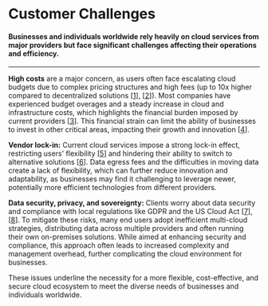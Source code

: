 # Customer Challenges

#### Businesses and individuals worldwide rely heavily on cloud services from major providers but face significant challenges affecting their operations and efficiency.

***

**High costs** are a major concern, as users often face escalating cloud budgets due to complex pricing structures and high fees (up to 10x higher compared to decentralized solutions \[[1](https://www.storj.io/pricing)], \[[2](https://www.impossiblecloud.com/pricing)]). Most companies have experienced budget overages and a steady increase in cloud and infrastructure costs, which highlights the financial burden imposed by current providers \[[3](https://ieeexplore.ieee.org/document/7820283/)]. This financial strain can limit the ability of businesses to invest in other critical areas, impacting their growth and innovation \[[4](https://ieeexplore.ieee.org/abstract/document/8457783)].

**Vendor lock-in:** Current cloud services impose a strong lock-in effect, restricting users' flexibility \[[5](https://ieeexplore.ieee.org/document/6415917)] and hindering their ability to switch to alternative solutions \[[6](https://ieeexplore.ieee.org/document/6682808)]. Data egress fees and the difficulties in moving data create a lack of flexibility, which can further reduce innovation and adaptability, as businesses may find it challenging to leverage newer, potentially more efficient technologies from different providers.

**Data security, privacy, and sovereignty:** Clients worry about data security and compliance with local regulations like GDPR and the US Cloud Act \[[7](https://ieeexplore.ieee.org/document/9316301)], \[[8](https://ieeexplore.ieee.org/abstract/document/7580803?casa\_token=PDR\_Q5vL0VEAAAAA:Ldte6tN8n3sF8j8NmPz9bfTdPRgLKNZ-JCRc9fOt9BylRjDlRuU03lZBjinvU5tNyb5OII7PlNQ)]. To mitigate these risks, many end users adopt inefficient multi-cloud strategies, distributing data across multiple providers and often running their own on-premises solutions. While aimed at enhancing security and compliance, this approach often leads to increased complexity and management overhead, further complicating the cloud environment for businesses.

These issues underline the necessity for a more flexible, cost-effective, and secure cloud ecosystem to meet the diverse needs of businesses and individuals worldwide.
